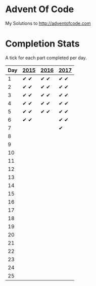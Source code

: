 ﻿# Advent Of Code
My Solutions to http://adventofcode.com

# Completion Stats

A tick for each part completed per day.

| Day | [2015](http://adventofcode.com/2015) | [2016](http://adventofcode.com/2016) | [2017](http://adventofcode.com/2017) |
|-----|--------------------------------------|--------------------------------------|--------------------------------------|
| 1   | ✔ ✔                                 | ✔ ✔                                | ✔ ✔                                |
| 2   | ✔ ✔                                 | ✔ ✔                                | ✔ ✔                                |
| 3   | ✔ ✔                                 | ✔ ✔                                | ✔ ✔                                |
| 4   | ✔ ✔                                 | ✔ ✔                                | ✔ ✔                                |
| 5   | ✔ ✔                                 | ✔ ✔                                | ✔ ✔                                |
| 6   | ✔ ✔                                 |                                      | ✔ ✔                                |
| 7   |                                      |                                      | ✔                                   |
| 8   |                                      |                                      |                                      |
| 9   |                                      |                                      |                                      |
| 10  |                                      |                                      |                                      |
| 11  |                                      |                                      |                                      |
| 12  |                                      |                                      |                                      |
| 13  |                                      |                                      |                                      |
| 14  |                                      |                                      |                                      |
| 15  |                                      |                                      |                                      |
| 16  |                                      |                                      |                                      |
| 17  |                                      |                                      |                                      |
| 18  |                                      |                                      |                                      |
| 19  |                                      |                                      |                                      |
| 20  |                                      |                                      |                                      |
| 21  |                                      |                                      |                                      |
| 22  |                                      |                                      |                                      |
| 23  |                                      |                                      |                                      |
| 24  |                                      |                                      |                                      |
| 25  |                                      |                                      |                                      |

